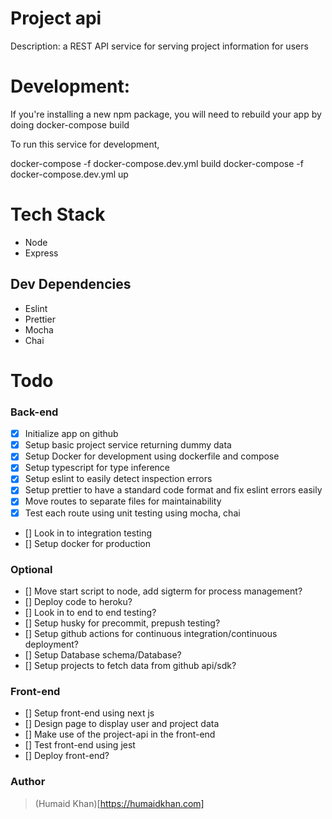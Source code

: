 # Project api

Description:
a REST API service for serving project information for users

# Development:

If you're installing a new npm package,
you will need to rebuild your app by doing docker-compose build

To run this service for development,

docker-compose -f docker-compose.dev.yml build
docker-compose -f docker-compose.dev.yml up

# Tech Stack

-   Node
-   Express

## Dev Dependencies

-   Eslint
-   Prettier
-   Mocha
-   Chai

# Todo

### Back-end

-   [x] Initialize app on github
-   [x] Setup basic project service returning dummy data
-   [x] Setup Docker for development using dockerfile and compose
-   [x] Setup typescript for type inference
-   [x] Setup eslint to easily detect inspection errors
-   [x] Setup prettier to have a standard code format and fix eslint errors easily
-   [x] Move routes to separate files for maintainability
-   [x] Test each route using unit testing using mocha, chai
-   [] Look in to integration testing
-   [] Setup docker for production

### Optional

-   [] Move start script to node, add sigterm for process management?
-   [] Deploy code to heroku?
-   [] Look in to end to end testing?
-   [] Setup husky for precommit, prepush testing?
-   [] Setup github actions for continuous integration/continuous deployment?
-   [] Setup Database schema/Database?
-   [] Setup projects to fetch data from github api/sdk?

### Front-end

-   [] Setup front-end using next js
-   [] Design page to display user and project data
-   [] Make use of the project-api in the front-end
-   [] Test front-end using jest
-   [] Deploy front-end?

### Author

> (Humaid Khan)[https://humaidkhan.com]
